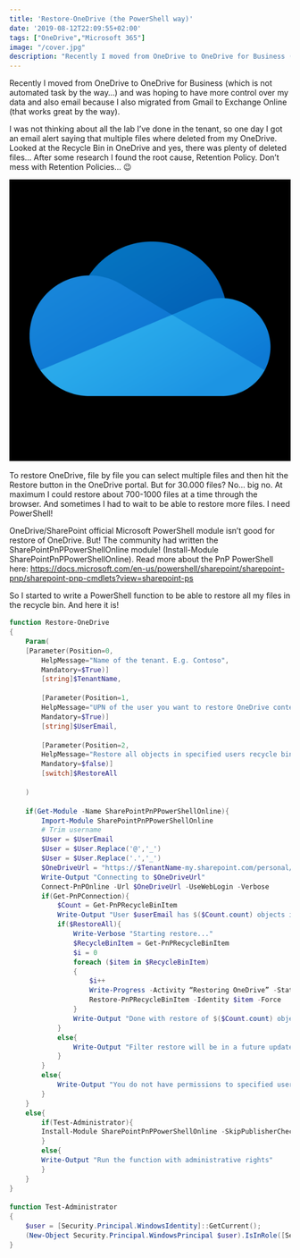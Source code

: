 ```yaml
---
title: 'Restore-OneDrive (the PowerShell way)'
date: '2019-08-12T22:09:55+02:00'
tags: ["OneDrive","Microsoft 365"]
image: "/cover.jpg"
description: "Recently I moved from OneDrive to OneDrive for Business (which is not automated task by the way…) and was hoping to have more control over my data..."
---
```

Recently I moved from OneDrive to OneDrive for Business (which is not automated task by the way…) and was hoping to have more control over my data and also email because I also migrated from Gmail to Exchange Online (that works great by the way).

I was not thinking about all the lab I’ve done in the tenant, so one day I got an email alert saying that multiple files where deleted from my OneDrive. Looked at the Recycle Bin in OneDrive and yes, there was plenty of deleted files… After some research I found the root cause, Retention Policy. Don’t mess with Retention Policies… 😉

![OneDrive](./OneDrive_logo.png)

To restore OneDrive, file by file you can select multiple files and then hit the Restore button in the OneDrive portal. But for 30.000 files? No… big no. At maximum I could restore about 700-1000 files at a time through the browser. And sometimes I had to wait to be able to restore more files. I need PowerShell!

OneDrive/SharePoint official Microsoft PowerShell module isn’t good for restore of OneDrive. But! The community had written the SharePointPnPPowerShellOnline module! (Install-Module SharePointPnPPowerShellOnline). Read more about the PnP PowerShell here: <https://docs.microsoft.com/en-us/powershell/sharepoint/sharepoint-pnp/sharepoint-pnp-cmdlets?view=sharepoint-ps>

So I started to write a PowerShell function to be able to restore all my files in the recycle bin. And here it is!

```powershell
function Restore-OneDrive
{
    Param(
    [Parameter(Position=0,
        HelpMessage="Name of the tenant. E.g. Contoso", 
        Mandatory=$True)]
        [string]$TenantName,

        [Parameter(Position=1,
        HelpMessage="UPN of the user you want to restore OneDrive content", 
        Mandatory=$True)]
        [string]$UserEmail,

        [Parameter(Position=2,
        HelpMessage="Restore all objects in specified users recycle bin", 
        Mandatory=$false)]
        [switch]$RestoreAll
    
    )

    if(Get-Module -Name SharePointPnPPowerShellOnline){
        Import-Module SharePointPnPPowerShellOnline
        # Trim username
        $User = $UserEmail
        $User = $User.Replace('@','_')
        $User = $User.Replace('.','_')
        $OneDriveUrl = "https://$TenantName-my.sharepoint.com/personal/$User"
        Write-Output "Connecting to $OneDriveUrl"
        Connect-PnPOnline -Url $OneDriveUrl -UseWebLogin -Verbose
        if(Get-PnPConnection){
            $Count = Get-PnPRecycleBinItem
            Write-Output "User $userEmail has $($Count.count) objects in OneDrive Recycle Bin"
            if($RestoreAll){
                Write-Verbose "Starting restore..."
                $RecycleBinItem = Get-PnPRecycleBinItem
                $i = 0
                foreach ($item in $RecycleBinItem)
                {
                    $i++
                    Write-Progress -Activity “Restoring OneDrive” -Status "Restore file $i of $($count.count)" -PercentComplete (($i / $Count.count)*100)
                    Restore-PnPRecycleBinItem -Identity $item -Force
                }
                Write-Output "Done with restore of $($Count.count) objects"
            }
            else{
                Write-Output "Filter restore will be in a future update..."
            }
        }
        else{
            Write-Output "You do not have permissions to specified users OneDrive, add your admin account as secondary admin"
        }
    }
    else{
        if(Test-Administrator){
        Install-Module SharePointPnPPowerShellOnline -SkipPublisherCheck -AllowClobber
        }
        else{
        Write-Output "Run the function with administrative rights"
        }
    }
}

function Test-Administrator  
{  
    $user = [Security.Principal.WindowsIdentity]::GetCurrent();
    (New-Object Security.Principal.WindowsPrincipal $user).IsInRole([Security.Principal.WindowsBuiltinRole]::Administrator)  
}
```